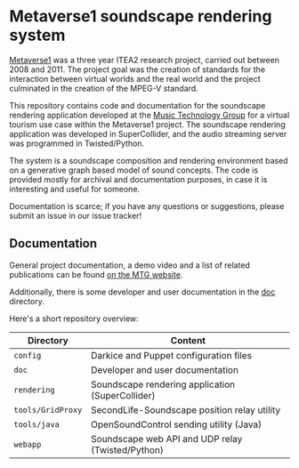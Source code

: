 # Metaverse1 soundscape rendering system

[Metaverse1](http://www.metaverse1.org/) was a three year ITEA2 research project, carried out between 2008 and 2011. The project goal was the creation of standards for the interaction between virtual worlds and the real world and the project culminated in the creation of the MPEG-V standard.

This repository contains code and documentation for the soundscape rendering application developed at the [Music Technology Group](http://mtg.upf.edu) for a virtual tourism use case within the Metaverse1 project. The soundscape rendering application was developed in SuperCollider, and the audio streaming server was programmed in Twisted/Python.

The system is a soundscape composition and rendering environment based on a generative graph based model of sound concepts. The code is provided mostly for archival and documentation purposes, in case it is interesting and useful for someone.

Documentation is scarce; if you have any questions or suggestions, please submit an issue in our issue tracker!

## Documentation

General project documentation, a demo video and a list of related publications can be found [on the MTG website](http://mtg.upf.edu/technologies/soundscapes).

Additionally, there is some developer and user documentation in the [doc](/doc) directory.

Here's a short repository overview:

| Directory                | Content                                           |
| -------------------------|---------------------------------------------------|
| `config`                 | Darkice and Puppet configuration files            |
| `doc`                    | Developer and user documentation                  |
| `rendering`              | Soundscape rendering application (SuperCollider)  |
| `tools/GridProxy`        | SecondLife-Soundscape position relay utility      |
| `tools/java`             | OpenSoundControl sending utility (Java)           |
| `webapp`                 | Soundscape web API and UDP relay (Twisted/Python) |
